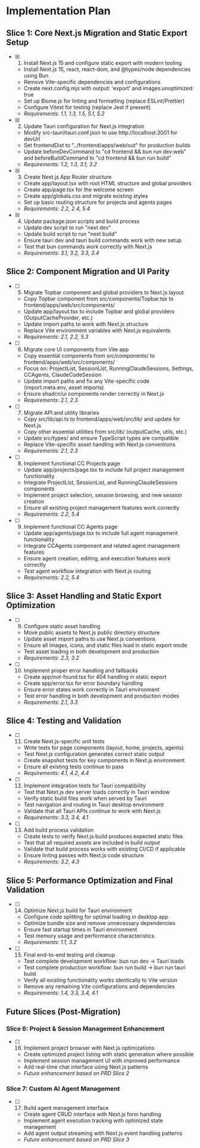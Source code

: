 # Implementation Plan

## Slice 1: Core Next.js Migration and Static Export Setup

- [x] 1. Install Next.js 15 and configure static export with modern tooling
  - Install Next.js 15, react, react-dom, and @types/node dependencies using Bun
  - Remove Vite-specific dependencies and configurations
  - Create next.config.mjs with output: 'export' and images.unoptimized: true
  - Set up Biome.js for linting and formatting (replace ESLint/Prettier)
  - Configure Vitest for testing (replace Jest if present)
  - _Requirements: 1.1, 1.3, 1.5, 5.1, 5.2_

- [x] 2. Update Tauri configuration for Next.js integration
  - Modify src-tauri/tauri.conf.json to use http://localhost:3001 for devUrl
  - Set frontendDist to "../frontend/apps/web/out" for production builds
  - Update beforeDevCommand to "cd frontend && bun run dev:web" and beforeBuildCommand to "cd frontend && bun run build"
  - _Requirements: 1.2, 1.3, 3.1, 3.2_

- [x] 3. Create Next.js App Router structure
  - Create app/layout.tsx with root HTML structure and global providers
  - Create app/page.tsx for the welcome screen
  - Create app/globals.css and migrate existing styles
  - Set up basic routing structure for projects and agents pages
  - _Requirements: 2.2, 2.4, 5.4_

- [x] 4. Update package.json scripts and build process
  - Update dev script to run "next dev"
  - Update build script to run "next build"
  - Ensure tauri dev and tauri build commands work with new setup
  - Test that bun commands work correctly with Next.js
  - _Requirements: 3.1, 3.2, 3.3, 3.4_

## Slice 2: Component Migration and UI Parity

- [ ] 5. Migrate Topbar component and global providers to Next.js layout
  - Copy Topbar component from src/components/Topbar.tsx to frontend/apps/web/src/components/
  - Update app/layout.tsx to include Topbar and global providers (OutputCacheProvider, etc.)
  - Update import paths to work with Next.js structure
  - Replace Vite environment variables with Next.js equivalents
  - _Requirements: 2.1, 2.2, 5.3_

- [ ] 6. Migrate core UI components from Vite app
  - Copy essential components from src/components/ to frontend/apps/web/src/components/
  - Focus on: ProjectList, SessionList, RunningClaudeSessions, Settings, CCAgents, ClaudeCodeSession
  - Update import paths and fix any Vite-specific code (import.meta.env, asset imports)
  - Ensure shadcn/ui components render correctly in Next.js
  - _Requirements: 2.1, 2.3_

- [ ] 7. Migrate API and utility libraries
  - Copy src/lib/api.ts to frontend/apps/web/src/lib/ and update for Next.js
  - Copy other essential utilities from src/lib/ (outputCache, utils, etc.)
  - Update src/types/ and ensure TypeScript types are compatible
  - Replace Vite-specific asset handling with Next.js conventions
  - _Requirements: 2.1, 2.3_

- [ ] 8. Implement functional CC Projects page
  - Update app/projects/page.tsx to include full project management functionality
  - Integrate ProjectList, SessionList, and RunningClaudeSessions components
  - Implement project selection, session browsing, and new session creation
  - Ensure all existing project management features work correctly
  - _Requirements: 2.2, 5.4_

- [ ] 9. Implement functional CC Agents page
  - Update app/agents/page.tsx to include full agent management functionality
  - Integrate CCAgents component and related agent management features
  - Ensure agent creation, editing, and execution features work correctly
  - Test agent workflow integration with Next.js routing
  - _Requirements: 2.2, 5.4_

## Slice 3: Asset Handling and Static Export Optimization

- [ ] 9. Configure static asset handling
  - Move public assets to Next.js public directory structure
  - Update asset import paths to use Next.js conventions
  - Ensure all images, icons, and static files load in static export mode
  - Test asset loading in both development and production
  - _Requirements: 2.3, 3.2_

- [ ] 10. Implement proper error handling and fallbacks
  - Create app/not-found.tsx for 404 handling in static export
  - Create app/error.tsx for error boundary handling
  - Ensure error states work correctly in Tauri environment
  - Test error handling in both development and production modes
  - _Requirements: 2.1, 3.3_

## Slice 4: Testing and Validation

- [ ] 11. Create Next.js-specific unit tests
  - Write tests for page components (layout, home, projects, agents)
  - Test Next.js configuration generates correct static output
  - Create snapshot tests for key components in Next.js environment
  - Ensure all existing tests continue to pass
  - _Requirements: 4.1, 4.2, 4.4_

- [ ] 12. Implement integration tests for Tauri compatibility
  - Test that Next.js dev server loads correctly in Tauri window
  - Verify static build files work when served by Tauri
  - Test navigation and routing in Tauri desktop environment
  - Validate that all Tauri APIs continue to work with Next.js
  - _Requirements: 3.3, 3.4, 4.1_

- [ ] 13. Add build process validation
  - Create tests to verify Next.js build produces expected static files
  - Test that all required assets are included in build output
  - Validate that build process works with existing CI/CD if applicable
  - Ensure linting passes with Next.js code structure
  - _Requirements: 3.2, 4.3_

## Slice 5: Performance Optimization and Final Validation

- [ ] 14. Optimize Next.js build for Tauri environment
  - Configure code splitting for optimal loading in desktop app
  - Optimize bundle size and remove unnecessary dependencies
  - Ensure fast startup times in Tauri environment
  - Test memory usage and performance characteristics
  - _Requirements: 1.1, 3.2_

- [ ] 15. Final end-to-end testing and cleanup
  - Test complete development workflow: bun run dev → Tauri loads
  - Test complete production workflow: bun run build → bun run tauri build
  - Verify all existing functionality works identically to Vite version
  - Remove any remaining Vite configurations and dependencies
  - _Requirements: 1.4, 3.3, 3.4, 4.1_

## Future Slices (Post-Migration)

### Slice 6: Project & Session Management Enhancement
- [ ] 16. Implement project browser with Next.js optimizations
  - Create optimized project listing with static generation where possible
  - Implement session management UI with improved performance
  - Add real-time chat interface using Next.js patterns
  - _Future enhancement based on PRD Slice 2_

### Slice 7: Custom AI Agent Management
- [ ] 17. Build agent management interface
  - Create agent CRUD interface with Next.js form handling
  - Implement agent execution tracking with optimized state management
  - Add agent output streaming with Next.js event handling patterns
  - _Future enhancement based on PRD Slice 3_